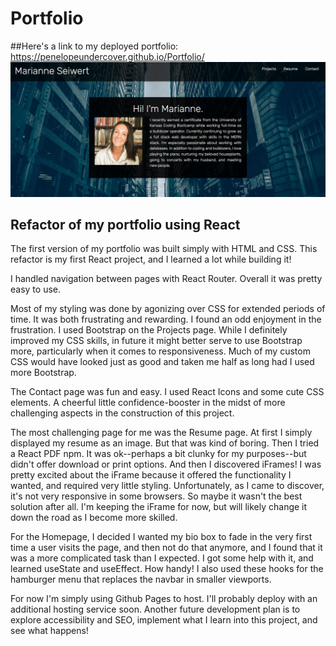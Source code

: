 # Portfolio
##Here's a link to my deployed portfolio:
https://penelopeundercover.github.io/Portfolio/
![Portfolio Screenshot](public/images/portfolio_screenshot.jpg "portfolio homepage screenshot")
## Refactor of my portfolio using React
The first version of my portfolio was built simply with HTML and CSS. This refactor is my first React project, and I learned a lot while building it!

I handled navigation between pages with React Router. Overall it was pretty easy to use.

Most of my styling was done by agonizing over CSS for extended periods of time. It was both frustrating and rewarding. I found an odd enjoyment in the frustration. 
I used Bootstrap on the Projects page. While I definitely improved my CSS skills, in future it might better serve to use Bootstrap more, particularly when it comes to responsiveness. Much of my custom CSS would have looked just as good and taken me half as long had I used more Bootstrap. 

The Contact page was fun and easy. I used React Icons and some cute CSS elements. A cheerful little confidence-booster in the midst of more challenging aspects in the construction of this project.

The most challenging page for me was the Resume page. At first I simply displayed my resume as an image. But that was kind of boring. Then I tried a React PDF npm. It was ok--perhaps a bit clunky for my purposes--but didn't offer download or print options. And then I discovered iFrames! I was pretty excited about the iFrame because it offered the functionality I wanted, and required very little styling. Unfortunately, as I came to discover, it's not very responsive in some browsers. So maybe it wasn't the best solution after all. I'm keeping the iFrame for now, but will likely change it down the road as I become more skilled.

For the Homepage, I decided I wanted my bio box to fade in the very first time a user visits the page, and then not do that anymore, and I found that it was a more complicated task than I expected. I got some help with it, and learned useState and useEffect. How handy! I also used these hooks for the hamburger menu that replaces the navbar in smaller viewports.

For now I'm simply using Github Pages to host. I'll probably deploy with an additional hosting service soon. 
Another future development plan is to explore accessibility and SEO, implement what I learn into this project, and see what happens!
